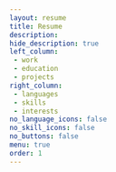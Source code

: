```yaml
---
layout: resume
title: Resume
description: 
hide_description: true
left_column:
 - work
 - education
 - projects
right_column:
 - languages
 - skills
 - interests
no_language_icons: false
no_skill_icons: false
no_buttons: false
menu: true
order: 1
---
```

